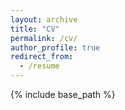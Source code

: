 ```yaml
---
layout: archive
title: "CV"
permalink: /cv/
author_profile: true
redirect_from:
  - /resume
---
```


{% include base_path %}

<object data="Young-CV-Jan2025.pdf" width="1000" height="1000" type='application/pdf'/>
